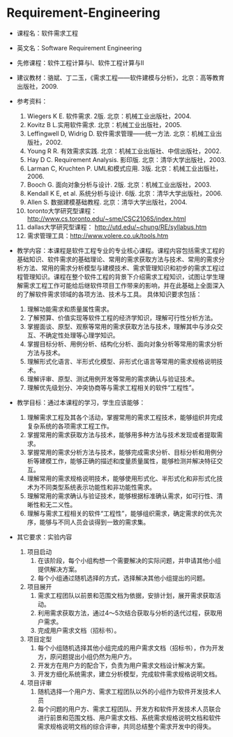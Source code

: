 Requirement-Engineering
=======================

+ 课程名：软件需求工程

+ 英文名：Software Requirement Engineering

+ 先修课程：软件工程计算与I、软件工程计算与II

+ 建议教材：骆斌、丁二玉，《需求工程——软件建模与分析》，北京：高等教育出版社，2009.

+ 参考资料：
	1. Wiegers K E. 软件需求. 2版. 北京：机械工业出版社，2004. 
	2. Kovitz B L.实用软件需求. 北京：机械工业出版社，2005. 
	3. Leffingwell D, Widrig D. 软件需求管理——统一方法. 北京：机械工业出版社，2002.
	4. Young R R. 有效需求实践. 北京：机械工业出版社、中信出版社，2002.
	5. Hay D C. Requirement Analysis. 影印版. 北京：清华大学出版社，2003.
	6. Larman C, Kruchten P. UML和模式应用. 3版. 北京：机械工业出版社，2006.
	7. Booch G. 面向对象分析与设计. 2版. 北京：机械工业出版社，2003.
	8. Kendall K E, et al. 系统分析与设计. 6版. 北京：清华大学出版社，2006.
	9. Allen S. 数据建模基础教程. 北京：清华大学出版社，2004. 
	10. toronto大学研究型课程：http://www.cs.toronto.edu/~sme/CSC2106S/index.html
	11. dallas大学研究型课程： http://utd.edu/~chung/RE/syllabus.htm
	12. 需求管理工具：http://www.volere.co.uk/tools.htm 

+ 教学内容：本课程是软件工程专业的专业核心课程。课程内容包括需求工程的基础知识、软件需求的基础理论、常用的需求获取方法与技术、常用的需求分析方法、常用的需求分析模型与建模技术、需求管理知识和初步的需求工程过程管理知识。课程在整个软件工程的背景下介绍需求工程知识，试图让学生理解需求工程工作可能给后继软件项目工作带来的影响，并在此基础上全面深入的了解软件需求领域的各项方法、技术与工具。 具体知识要求包括：
	1. 理解功能需求和质量属性需求。
	2. 了解预算、价值实现等软件工程的经济学知识，理解可行性分析方法。
	3. 掌握面谈、原型、观察等常用的需求获取方法与技术，理解其中与涉众交互、不确定性处理等心理学知识。
	4. 掌握目标分析、用例分析、结构化分析、面向对象分析等常用的需求分析方法与技术。
	5. 理解形式化语言、半形式化模型、非形式化语言等常用的需求规格说明技术。
	6. 理解评审、原型、测试用例开发等常用的需求确认与验证技术。
	7. 理解优先级划分、冲突协商等与需求工程相关的软件“工程性”。 

+ 教学目标：通过本课程的学习，学生应该能够：
	1. 理解需求工程及其各个活动，掌握常用的需求工程技术，能够组织并完成复杂系统的各项需求工程工作。
	2. 掌握常用的需求获取方法与技术，能够用多种方法与技术发现或者提取需求。
	3. 掌握常用的需求分析方法与技术，能够完成需求分析、目标分析和用例分析等建模工作，能够正确的描述和度量质量属性，能够检测并解决特征交互。 
	4. 理解常用的需求规格说明技术，能够使用形式化、半形式化和非形式化技术为不同类型系统表示功能性和非功能性需求。
	5. 理解常用的需求确认与验证技术，能够根据标准确认需求，如可行性、清晰性和无二义性。
	6. 理解与需求工程相关的软件“工程性”，能够组织需求，确定需求的优先次序，能够与不同人员会谈得到一致的需求集。 

+ 其它要求：实验内容
	1. 项目启动
		1. 在该阶段，每个小组构想一个需要解决的实际问题，并申请其他小组提供解决方案。
		2. 每个小组通过随机选择的方式，选择解决其他小组提出的问题。
	2. 项目展开
		1. 需求工程团队以前景和范围文档为依据，安排计划，展开需求获取活动。
		2. 利用需求获取方法，通过4～5次结合获取与分析的迭代过程，获取用户需求。
		3. 完成用户需求文档（招标书）。
	3. 项目定型
		1. 每个小组随机选择其他小组完成的用户需求文档（招标书），作为开发方，原问题提出小组仍然为用户方。
		2. 开发方在用户方的配合下，负责为用户需求文档设计解决方案。
		3. 开发方细化系统需求，建立分析模型，完成软件需求规格说明文档。
	4. 项目评审
		1. 随机选择一个用户方、需求工程团队以外的小组作为软件开发技术人员
		2. 每个问题的用户方、需求工程团队、开发方和软件开发技术人员联合进行前景和范围文档、用户需求文档、系统需求规格说明文档和软件需求规格说明文档的综合评审，共同总结整个需求开发中的得失。 
